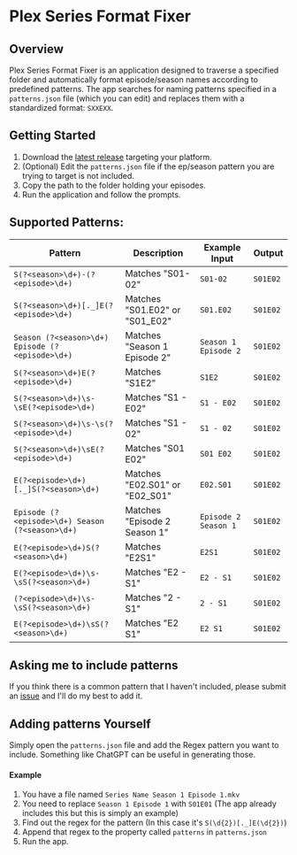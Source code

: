 # Plex Series Format Fixer

## Overview

Plex Series Format Fixer is an application designed to traverse a specified folder and automatically format episode/season names according to predefined patterns. The app searches for naming patterns specified in a `patterns.json` file (which you can edit) and replaces them with a standardized format: `SXXEXX`.

## Getting Started
1. Download the [latest release](https://github.com/Azmekk/Plex-Series-Format-Fixer/releases/latest) targeting your platform.
2. (Optional) Edit the `patterns.json` file if the ep/season pattern you are trying to target is not included.
3. Copy the path to the folder holding your episodes.
4. Run the application and follow the prompts.

## Supported Patterns:

| Pattern                          | Description                                      | Example Input        | Output      |
|----------------------------------|--------------------------------------------------|----------------------|-------------|
| `S(?<season>\d+)-(?<episode>\d+)`               | Matches "S01-02"                                | `S01-02`             | `S01E02`    |
| `S(?<season>\d+)[._]E(?<episode>\d+)`           | Matches "S01.E02" or "S01_E02"                  | `S01.E02`            | `S01E02`    |
| `Season (?<season>\d+) Episode (?<episode>\d+)`  | Matches "Season 1 Episode 2"                     | `Season 1 Episode 2` | `S01E02`    |
| `S(?<season>\d+)E(?<episode>\d+)`                | Matches "S1E2"                                  | `S1E2`               | `S01E02`    |
| `S(?<season>\d+)\s-\sE(?<episode>\d+)`          | Matches "S1 - E02"                              | `S1 - E02`           | `S01E02`    |
| `S(?<season>\d+)\s-\s(?<episode>\d+)`            | Matches "S1 - 02"                               | `S1 - 02`            | `S01E02`    |
| `S(?<season>\d+)\sE(?<episode>\d+)`               | Matches "S01 E02"                               | `S01 E02`            | `S01E02`    |
| `E(?<episode>\d+)[._]S(?<season>\d+)`             | Matches "E02.S01" or "E02_S01"                  | `E02.S01`            | `S01E02`    |
| `Episode (?<episode>\d+) Season (?<season>\d+)`  | Matches "Episode 2 Season 1"                     | `Episode 2 Season 1` | `S01E02`    |
| `E(?<episode>\d+)S(?<season>\d+)`                 | Matches "E2S1"                                  | `E2S1`               | `S01E02`    |
| `E(?<episode>\d+)\s-\sS(?<season>\d+)`           | Matches "E2 - S1"                               | `E2 - S1`            | `S01E02`    |
| `(?<episode>\d+)\s-\sS(?<season>\d+)`            | Matches "2 - S1"                                | `2 - S1`             | `S01E02`    |
| `E(?<episode>\d+)\sS(?<season>\d+)`               | Matches "E2 S1"                                 | `E2 S1`              | `S01E02`    |

## Asking me to include patterns
If you think there is a common pattern that I haven't included, please submit an [issue](https://github.com/Azmekk/Plex-Series-Format-Fixer/issues/new/choose) and I'll do my best to add it. 

## Adding patterns Yourself
Simply open the `patterns.json` file and add the Regex pattern you want to include. Something like ChatGPT can be useful in generating those. 

#### Example
1. You have a file named `Series Name Season 1 Episode 1.mkv`
2. You need to replace `Season 1 Episode 1` with `S01E01` (The app already includes this but this is simply an example)
3. Find out the regex for the pattern (In this case it's `S(\d{2})[._]E(\d{2})`)
4. Append that regex to the property called `patterns` in `patterns.json`
5. Run the app.

